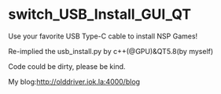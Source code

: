 # switch_USB_Install_GUI_QT
Use your favorite USB Type-C cable to install NSP Games!

Re-implied the usb_install.py by c++(@GPU)&QT5.8(by myself)

Code could be dirty, please be kind.

My blog:http://olddriver.iok.la:4000/blog

